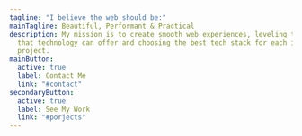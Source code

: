 ```yaml
---
tagline: "I believe the web should be:"
mainTagline: Beautiful, Performant & Practical
description: My mission is to create smooth web experiences, leveling the best
  that technology can offer and choosing the best tech stack for each individual
  project.
mainButton:
  active: true
  label: Contact Me
  link: "#contact"
secondaryButton:
  active: true
  label: See My Work
  link: "#porjects"
---
```

